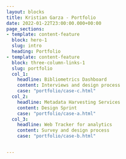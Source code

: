 ```yaml
---
layout: blocks
title: Kristian Garza - Portfolio
date: 2022-01-22T23:00:00.000+00:00
page_sections:
- template: content-feature
  block: hero-1
  slug: intro
  heading: Portfolio
- template: content-feature
  block: three-column-links-1
  slug: portfolio
  col_1:
    headline: Bibliometrics Dashboard
    content: Interviews and design process
    case: "portfolio/case-c.html"
  col_2:
    headline: Metadata Harvesting Services
    content: Design Sprint
    case: "portfolio/case-a.html"
  col_3:
    headline: Web Tracker for analytics
    content: Survey and design process
    case: "portfolio/case-b.html"


---
```

